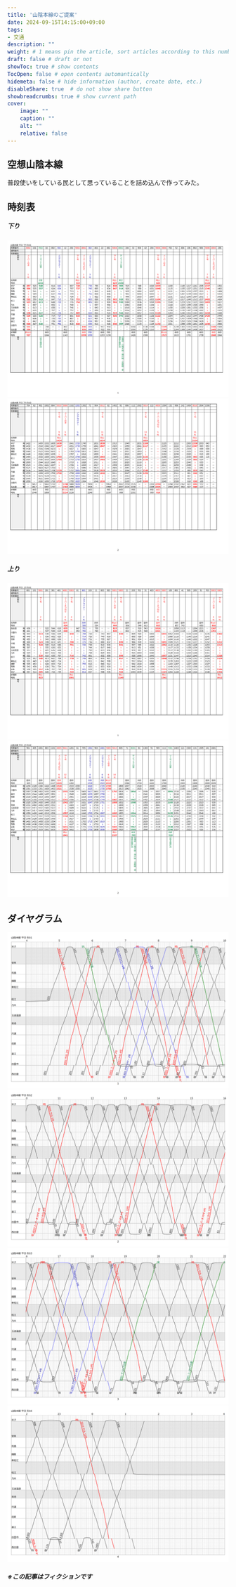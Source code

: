 ```yaml
---
title: '山陰本線のご提案'
date: 2024-09-15T14:15:00+09:00
tags:
- 交通
description: ""
weight: # 1 means pin the article, sort articles according to this number
draft: false # draft or not
showToc: true # show contents
TocOpen: false # open contents automantically
hidemeta: false # hide information (author, create date, etc.)
disableShare: true	# do not show share button
showbreadcrumbs: true # show current path
cover:
    image: ""
    caption: ""
    alt: ""
    relative: false
---
```


## 空想山陰本線
  普段使いをしている民として思っていることを詰め込んで作ってみた。

## 時刻表
##### 下り
![](sanin_down_1.png)
![](sanin_down_2.png)
##### 上り
![](sanin_up_1.png)
![](sanin_up_2.png)

## ダイヤグラム
![](sanin_dia_1.png)
![](sanin_dia_2.png)
![](sanin_dia_3.png)
![](sanin_dia_4.png)

##### ※この記事はフィクションです
